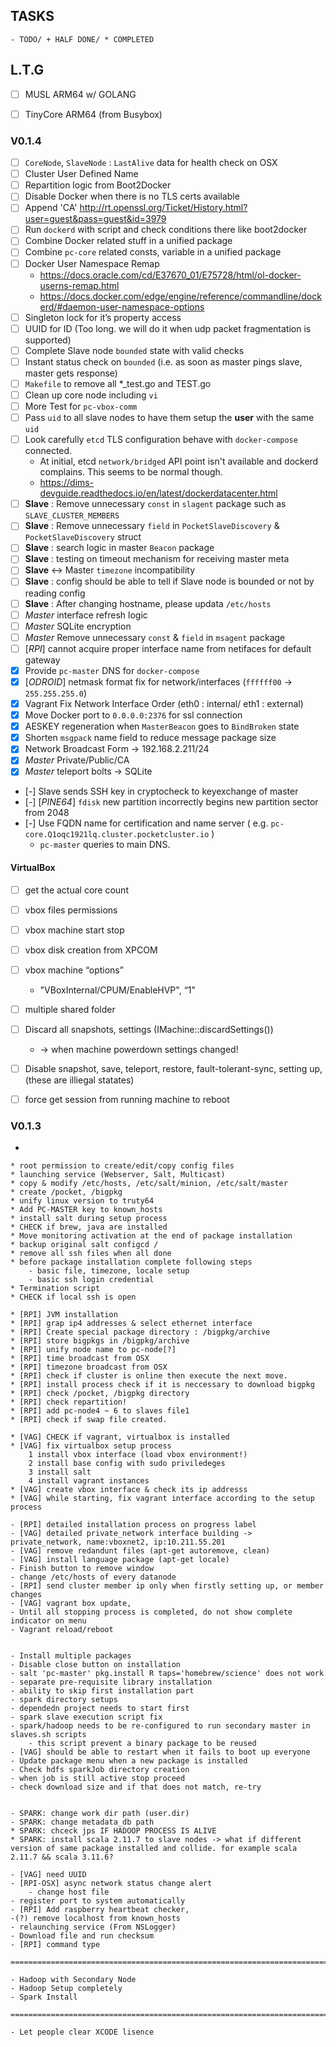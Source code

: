 ## TASKS

```
- TODO/ + HALF DONE/ * COMPLETED
```

## L.T.G

- [ ] MUSL ARM64 w/ GOLANG
- [ ] TinyCore ARM64 (from Busybox)


### V0.1.4
- [ ] `CoreNode`, `SlaveNode` : `LastAlive` data for health check on OSX
- [ ] Cluster User Defined Name
- [ ] Repartition logic from Boot2Docker
- [ ] Disable Docker when there is no TLS certs available
- [ ] Append 'CA' <http://rt.openssl.org/Ticket/History.html?user=guest&pass=guest&id=3979>
- [ ] Run `dockerd` with script and check conditions there like boot2docker
- [ ] Combine Docker related stuff in a unified package
- [ ] Combine `pc-core` related consts, variable in a unified package
- [ ] Docker User Namespace Remap
  * <https://docs.oracle.com/cd/E37670_01/E75728/html/ol-docker-userns-remap.html>
  * <https://docs.docker.com/edge/engine/reference/commandline/dockerd/#daemon-user-namespace-options>
- [ ] Singleton lock for it’s property access
- [ ] UUID for ID (Too long. we will do it when udp packet fragmentation is supported)
- [ ] Complete Slave node `bounded` state with valid checks
- [ ] Instant status check on `bounded` (i.e. as soon as master pings slave, master gets response)
- [ ] `Makefile` to remove all *_test.go and TEST.go
- [ ] Clean up core node including `vi`
- [ ] More Test for `pc-vbox-comm`
- [ ] Pass `uid` to all slave nodes to have them setup the __user__ with the same `uid`
- [ ] Look carefully `etcd` TLS configuration behave with `docker-compose` connected.
  * At initial, etcd `network/bridged` API point isn't available and dockerd complains. This seems to be normal though.
  * <https://dims-devguide.readthedocs.io/en/latest/dockerdatacenter.html>
- [ ] **Slave** : Remove unnecessary `const` in `slagent` package such as `SLAVE_CLUSTER_MEMBERS`
- [ ] **Slave** : Remove unnecessary `field` in `PocketSlaveDiscovery` & `PocketSlaveDiscovery` struct
- [ ] **Slave** : search logic in master `Beacon` package
- [ ] **Slave** : testing on timeout mechanism for receiving master meta
- [ ] **Slave** <-> Master `timezone` incompatibility
- [ ] **Slave** : config should be able to tell if Slave node is bounded or not by reading config
- [ ] **Slave** : After changing hostname, please updata `/etc/hosts`
- [ ] _Master_ interface refresh logic
- [ ] _Master_ SQLite encryption
- [ ] _Master_ Remove unnecessary `const` & `field` in `msagent` package
- [ ] [_RPI_] cannot acquire proper interface name from netifaces for default gateway
- [x] Provide `pc-master` DNS for `docker-compose`
- [x] [_ODROID_] netmask format fix for network/interfaces (`ffffff00` -> `255.255.255.0`)
- [x] Vagrant Fix Network Interface Order (eth0 : internal/ eth1 : external)
- [x] Move Docker port to `0.0.0.0:2376` for ssl connection
- [x] AESKEY regeneration when `MasterBeacon` goes to `BindBroken` state
- [x] Shorten `msgpack` name field to reduce message package size
- [x] Network Broadcast Form -> 192.168.2.211/24
- [x] _Master_ Private/Public/CA
- [x] _Master_ teleport bolts -> SQLite
- [-] Slave sends SSH key in cryptocheck to keyexchange of master
- [-] [_PINE64_] `fdisk` new partition incorrectly begins new partition sector from 2048
- [-] Use FQDN name for certification and name server ( e.g. `pc-core.Q1oqc1921lq.cluster.pocketcluster.io` )
  * `pc-master` queries to main DNS.


#### VirtualBox
- [ ] get the actual core count
- [ ] vbox files permissions
- [ ] vbox machine start stop
- [ ] vbox disk creation from XPCOM
- [ ] vbox machine “options”
  * "VBoxInternal/CPUM/EnableHVP", “1"
- [ ] multiple shared folder
- [ ] Discard all snapshots, settings (IMachine::discardSettings())
  * -> when machine powerdown settings changed! 
- [ ] Disable snapshot, save, teleport,  restore, fault-tolerant-sync, setting up, (these are illiegal statates)
- [ ] force get session from running machine to reboot


### V0.1.3
-
```
* root permission to create/edit/copy config files  
* launching service (Webserver, Salt, Multicast)
* copy & modify /etc/hosts, /etc/salt/minion, /etc/salt/master
* create /pocket, /bigpkg
* unify linux version to truty64
* Add PC-MASTER key to known_hosts
* install salt during setup process
* CHECK if brew, java are installed
* Move monitoring activation at the end of package installation
* backup original salt configcd /
* remove all ssh files when all done
* before package installation complete following steps
	- basic file, timezone, locale setup
	- basic ssh login credential
* Termination script
* CHECK if local ssh is open

* [RPI] JVM installation
* [RPI] grap ip4 addresses & select ethernet interface
* [RPI] Create special package directory : /bigpkg/archive
* [RPI] store bigpkgs in /bigpkg/archive
* [RPI] unify node name to pc-node[?]
* [RPI] time broadcast from OSX
* [RPI] timezone broadcast from OSX
* [RPI] check if cluster is online then execute the next move.
* [RPI] install process check if it is neccessary to download bigpkg
* [RPI] check /pocket, /bigpkg directory
* [RPI] check repartition!
* [RPI] add pc-node4 ~ 6 to slaves file1
* [RPI] check if swap file created.

* [VAG] CHECK if vagrant, virtualbox is installed
* [VAG] fix virtualbox setup process
	1 install vbox interface (load vbox environment!)
	2 install base config with sudo priviledeges
	3 install salt
	4 install vagrant instances
* [VAG] create vbox interface & check its ip addresss
* [VAG] while starting, fix vagrant interface according to the setup process

- [RPI] detailed installation process on progress label
- [VAG] detailed private_network interface building -> private_network, name:vboxnet2, ip:10.211.55.201
- [VAG] remove redandunt files (apt-get autoremove, clean)
- [VAG] install language package (apt-get locale)
- Finish button to remove window
- change /etc/hosts of every datanode
- [RPI] send cluster member ip only when firstly setting up, or member changes
- [VAG] vagrant box update, 
- Until all stopping process is completed, do not show complete indicator on menu
- Vagrant reload/reboot


- Install multiple packages
- Disable close button on installation
- salt 'pc-master' pkg.install R taps='homebrew/science' does not work
- separate pre-requisite library installation
- ability to skip first installation part 
- spark directory setups
- dependedn project needs to start first
- spark slave execution script fix
- spark/hadoop needs to be re-configured to run secondary master in slaves.sh scripts
	- this script prevent a binary package to be reused
- [VAG] should be able to restart when it fails to boot up everyone
- Update package menu when a new package is installed
- Check hdfs sparkJob directory creation
- when job is still active stop proceed
- check download size and if that does not match, re-try


- SPARK: change work dir path (user.dir)
- SPARK: change metadata_db path 
* SPARK: chceck jps IF HADOOP PROCESS IS ALIVE
* SPARK: install scala 2.11.7 to slave nodes -> what if different version of same package installed and collide. for example scala 2.11.7 && scala 3.11.6?

- [VAG] need UUID
- [RPI-OSX] async network status change alert
	- change host file
- register port to system automatically
- [RPI] Add raspberry heartbeat checker, 
-(?) remove localhost from known_hosts
- relaunching service (From NSLogger)
- Download file and run checksum
- [RPI] command type

===============================================================================

- Hadoop with Secondary Node
- Hadoop Setup completely
- Spark Install

===============================================================================

- Let people clear XCODE lisence	
```